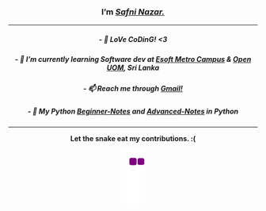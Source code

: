 <center><h3>I’m <i><a href='https://safnisha.mystrikingly.com/'>Safni Nazar.</a></i></h3>
<hr>

<h5>- 👨‍ LoVe CoDinG! <3</h5>
<h5>- 🌱 I’m currently learning Software dev at <a href='https://esoft.lk/'>Esoft Metro Campus</a> & <a href='https://open.uom.lk/'>Open UOM</a>, Sri Lanka</h5>
<h5>- 📫 Reach me through <a href="mailto:shafninasar50@gmail.com">Gmail!</a></h5>
<h5>- 🐍 My Python <a href='https://shafnisha.notion.site/Python-For-Beginners-07c600b75b6c49aea34f083c7b15e4e8'>Beginner-Notes</a> and <a href='https://shafnisha.notion.site/Python-advanced-61ec69ce3aa34d3597fd5410b15b20f3'>Advanced-Notes</a> in Python</h5> 
<hr>

  
<b>Let the snake eat my contributions. :(</b>
  
![snake gif](https://github.com/shafni50/shafni50/blob/output/github-contribution-grid-snake.gif)
</center>
